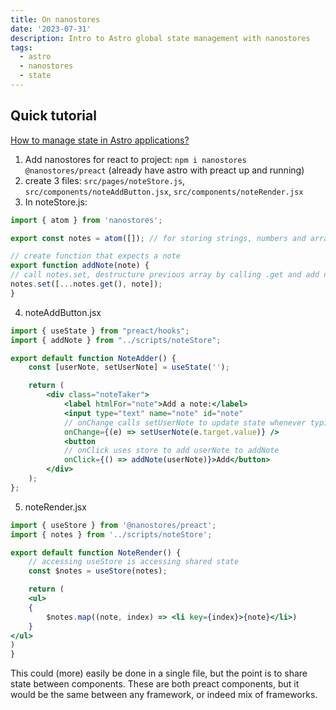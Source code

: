 ```yaml
---
title: On nanostores
date: '2023-07-31'
description: Intro to Astro global state management with nanostores
tags:
  - astro
  - nanostores
  - state
---
```


## Quick tutorial
[How to manage state in Astro applications?](https://www.youtube.com/watch?v=R3N_zg7Lz6Q)

1. Add nanostores for react to project: `npm i nanostores @nanostores/preact` (already have astro with preact up and running)
2. create 3 files: `src/pages/noteStore.js`, `src/components/noteAddButton.jsx`, `src/components/noteRender.jsx`
3. In noteStore.js:

```jsx
import { atom } from 'nanostores';

export const notes = atom([]); // for storing strings, numbers and arrays

// create function that expects a note
export function addNote(note) {
// call notes.set, destructure previous array by calling .get and add new note to it
notes.set([...notes.get(), note]);
}
```

4. noteAddButton.jsx

```jsx
import { useState } from "preact/hooks";
import { addNote } from "../scripts/noteStore";

export default function NoteAdder() {
    const [userNote, setUserNote] = useState('');

    return (
        <div class="noteTaker">
            <label htmlFor="note">Add a note:</label>
            <input type="text" name="note" id="note"
            // onChange calls setUserNote to update state whenever typing in box
            onChange={(e) => setUserNote(e.target.value)} />
            <button
            // onClick uses store to add userNote to addNote
            onClick={() => addNote(userNote)}>Add</button>
        </div>
    );
};
```

5. noteRender.jsx

```jsx
import { useStore } from '@nanostores/preact';
import { notes } from '../scripts/noteStore';

export default function NoteRender() {
    // accessing useStore is accessing shared state
    const $notes = useStore(notes);

    return (
    <ul>
    {
        $notes.map((note, index) => <li key={index}>{note}</li>)
    }
</ul>
)
}
```

This could (more) easily be done in a single file, but the point is to share state between components. These are both preact components, but it would be the same between any framework, or indeed mix of frameworks.
